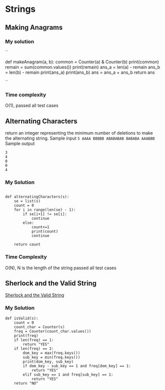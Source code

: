 # Strings

## Making Anagrams


### My solution
``

 def makeAnagram(a, b):
     common = Counter(a) & Counter(b)
     print(common)
     remain = sum(common.values())
     print(remain)
     ans_a = len(a) - remain
     ans_b = len(b) - remain
     print(ans_a)
     print(ans_b)
     ans = ans_a + ans_b
     return ans
     
     
``     
### Time complexity
O(1), passed all test cases


## Alternating Characters
 return an integer representing the minimum number of deletions to make the alternating string.
Sample input
``
5
AAAA
BBBBB
ABABABAB
BABABA
AAABBB
``
Sample output
```
3
4
0
0
4
```
### My Solution
````

def alternatingCharacters(s):
    se = list(s)
    count = 0
    for i in range(len(se) - 1):
        if se[i+1] != se[i]:
            continue
        else:
            count+=1
            print(count)
            continue
    
    return count
````

### Time Complexity
O(N), N is the length of the string
passed all test cases


## Sherlock and the Valid String
[Sherlock and the Valid String](https://www.hackerrank.com/challenges/sherlock-and-valid-string/problem?h_l=interview&playlist_slugs%5B%5D=interview-preparation-kit&playlist_slugs%5B%5D=strings&h_r=next-challenge&h_v=zen)

### My Solution

```
def isValid(s):
    count = 0
    count_char = Counter(s)
    freq = Counter(count_char.values())
    print(freq)
    if len(freq) == 1:
        return "YES"
    if len(freq) == 2:
        dom_key = max(freq.keys())
        sub_key = min(freq.keys())
        print(dom_key, sub_key)
        if dom_key - sub_key == 1 and freq[dom_key] == 1:
            return "YES"
        elif sub_key == 1 and freq[sub_key] == 1: 
            return "YES"
    return "NO"

```
